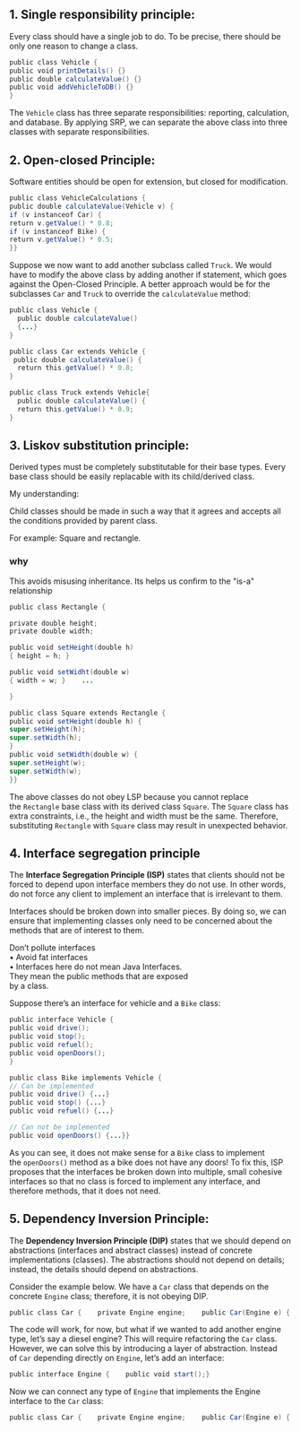 ## 1. Single responsibility principle:

Every class should have a single job to do. To be precise, there should be only one reason to change a class.
```java
public class Vehicle {    
public void printDetails() {}    
public double calculateValue() {}    
public void addVehicleToDB() {}
}
```

The `Vehicle` class has three separate responsibilities: reporting, calculation, and database. By applying SRP, we can separate the above class into three classes with separate responsibilities.

## 2. Open-closed Principle:

Software entities should be open for extension, but closed for modification.
```java
public class VehicleCalculations {    
public double calculateValue(Vehicle v) {        
if (v instanceof Car) {            
return v.getValue() * 0.8;        
if (v instanceof Bike) {            
return v.getValue() * 0.5;    
}}
```

Suppose we now want to add another subclass called `Truck`. We would have to modify the above class by adding another if statement, which goes against the Open-Closed Principle.
A better approach would be for the subclasses `Car` and `Truck` to override the `calculateValue` method:

```java
public class Vehicle {    
  public double calculateValue() 
  {...}
}

public class Car extends Vehicle {    
 public double calculateValue() {        
  return this.getValue() * 0.8;
}

public class Truck extends Vehicle{    
  public double calculateValue() {        
  return this.getValue() * 0.9;
}
```

## 3. Liskov substitution principle:

Derived types must be completely substitutable for their base types. Every base class should be easily replacable with its child/derived class. 

My understanding:

Child classes should be made in such a way that it agrees and accepts all the conditions provided by parent class.

For example: Square and rectangle. 

### why

This avoids misusing inheritance. Its helps us confirm to the "is-a" relationship
```java
public class Rectangle {    

private double height;    
private double width;    

public void setHeight(double h) 
{ height = h; }    

public void setWidht(double w) 
{ width = w; }    ...

}

public class Square extends Rectangle {    
public void setHeight(double h) {        
super.setHeight(h);        
super.setWidth(h);    
}    
public void setWidth(double w) {        
super.setHeight(w);        
super.setWidth(w);    
}}
```

The above classes do not obey LSP because you cannot replace the `Rectangle` base class with its derived class `Square`. The `Square` class has extra constraints, i.e., the height and width must be the same. Therefore, substituting `Rectangle` with `Square` class may result in unexpected behavior.

## 4. Interface segregation principle

The **Interface Segregation Principle (ISP)** states that clients should not be forced to depend upon interface members they do not use. In other words, do not force any client to implement an interface that is irrelevant to them.

Interfaces should be broken down into smaller pieces. By doing so, we can ensure that implementing classes only need to be concerned about the methods that are of interest to them.
  
Don’t pollute interfaces  
• Avoid fat interfaces  
• Interfaces here do not mean Java Interfaces.  
They mean the public methods that are exposed  
by a class.  

Suppose there’s an interface for vehicle and a `Bike` class:

```java
public interface Vehicle {    
public void drive();    
public void stop();    
public void refuel();    
public void openDoors();
}

public class Bike implements Vehicle {    
// Can be implemented    
public void drive() {...}    
public void stop() {...}    
public void refuel() {...}        

// Can not be implemented    
public void openDoors() {...}}
```

As you can see, it does not make sense for a `Bike` class to implement the `openDoors()` method as a bike does not have any doors! To fix this, ISP proposes that the interfaces be broken down into multiple, small cohesive interfaces so that no class is forced to implement any interface, and therefore methods, that it does not need.

## 5. Dependency Inversion Principle:

The **Dependency Inversion Principle (DIP)** states that we should depend on abstractions (interfaces and abstract classes) instead of concrete implementations (classes). The abstractions should not depend on details; instead, the details should depend on abstractions.

Consider the example below. We have a `Car` class that depends on the concrete `Engine` class; therefore, it is not obeying DIP.

```java
public class Car {    private Engine engine;    public Car(Engine e) {        engine = e;    }    public void start() {        engine.start();    }}public class Engine {   public void start() {...}}
```

The code will work, for now, but what if we wanted to add another engine type, let’s say a diesel engine? This will require refactoring the `Car` class.  
However, we can solve this by introducing a layer of abstraction. Instead of `Car` depending directly on `Engine`, let’s add an interface:

```java
public interface Engine {    public void start();}
```

Now we can connect any type of `Engine` that implements the Engine interface to the `Car` class:

```java
public class Car {    private Engine engine;    public Car(Engine e) {        engine = e;    }    public void start() {        engine.start();    }}public class PetrolEngine implements Engine {   public void start() {...}}public class DieselEngine implements Engine {   public void start() {...}}
```